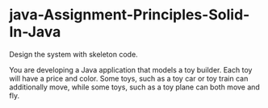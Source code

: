 # java-Assignment-Principles-Solid-In-Java


Design the system with skeleton code.

You are developing a Java application that models a toy builder. Each toy will have a price and
color. Some toys, such as a toy car or toy train can additionally move, while some toys, such as
a toy plane can both move and fly.
